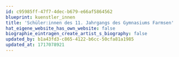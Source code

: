 ```yaml
---
id: c95985ff-47f7-4dec-b679-e66af5864562
blueprint: kuenstler_innen
title: 'Schüler:innen des 11. Jahrgangs des Gymnasiums Farmsen'
hat_eigene_website_has_own_website: false
biographie_eintragen_create_artist_s_biography: false
updated_by: b1a43fd3-c865-4122-b6cc-50cfa81a1985
updated_at: 1717078921
---
```

